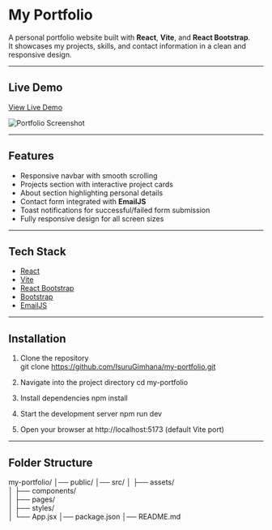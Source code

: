 # My Portfolio

A personal portfolio website built with **React**, **Vite**, and **React Bootstrap**.  
It showcases my projects, skills, and contact information in a clean and responsive design.

---

## Live Demo
[View Live Demo](https://your-live-demo-link.com)  

![Portfolio Screenshot](screenshot.png)  

---

## Features
- Responsive navbar with smooth scrolling
- Projects section with interactive project cards
- About section highlighting personal details
- Contact form integrated with **EmailJS**
- Toast notifications for successful/failed form submission
- Fully responsive design for all screen sizes

---

## Tech Stack
- [React](https://reactjs.org/)
- [Vite](https://vitejs.dev/)
- [React Bootstrap](https://react-bootstrap.github.io/)
- [Bootstrap](https://getbootstrap.com/)
- [EmailJS](https://www.emailjs.com/)

---

## Installation

1. Clone the repository  
git clone https://github.com/IsuruGimhana/my-portfolio.git

2. Navigate into the project directory
cd my-portfolio

3. Install dependencies
npm install

4. Start the development server
npm run dev

5. Open your browser at http://localhost:5173 (default Vite port)

---

## Folder Structure

my-portfolio/
│── public/
│── src/
│   ├── assets/         
│   ├── components/     
│   ├── pages/         
│   ├── styles/         
│   └── App.jsx
│── package.json
│── README.md
